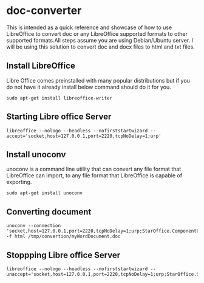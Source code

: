 # doc-converter

This is intended as a quick reference and showcase of how to use LibreOffice to convert doc or any LibreOffice supported formats to other supported formats.All steps assume you are using Debian/Ubuntu server.
I will be using this solution to convert doc and docx files to html and txt files.

## Install LibreOffice
Libre Office comes preinstalled with many popular distributions but if you do not have it already install below command should do it for you.
```
sudo apt-get install libreoffice-writer
```
## Starting Libre office Server
```
libreoffice --nologo --headless --nofirststartwizard --accept='socket,host=127.0.0.1,port=2220,tcpNoDelay=1;urp'
```

## Install unoconv
unoconv is a command line utility that can convert any file format that LibreOffice can import, to any file format that LibreOffice is capable of exporting.

```
sudo apt-get install unoconv
```

## Converting document
```
unoconv --connection 'socket,host=127.0.0.1,port=2220,tcpNoDelay=1;urp;StarOffice.ComponentContext' -f html /tmp/convertion/myWordDocument.doc
```

## Stoppping Libre office Server
```
libreoffice --nologo --headless --nofirststartwizard --unaccept='socket,host=127.0.0.1,port=2220,tcpNoDelay=1;urp;StarOffice.Service'
```
